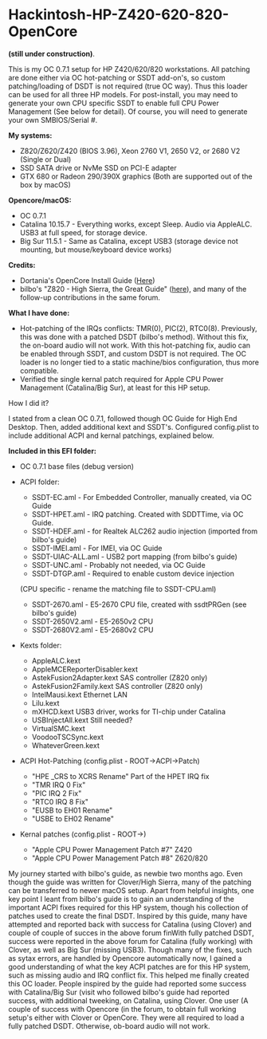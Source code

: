 # Hackintosh-HP-Z420-620-820-OpenCore
**(still under construction)**. 

This is my OC 0.7.1 setup for HP Z420/620/820 workstations. All patching are done either via OC hot-patching or SSDT add-on's, so custom patching/loading of DSDT is not required (true OC way). Thus this loader can be used for all three HP models. For post-install, you may need to generate your own CPU specific SSDT to enable full CPU Power Management (See below for detail). Of course, you will need to generate your own SMBIOS/Serial #.

**My systems:**

- Z820/Z620/Z420 (BIOS 3.96), Xeon 2760 V1, 2650 V2, or 2680 V2 (Single or Dual)
- SSD SATA drive or NvMe SSD on PCI-E adapter
- GTX 680 or Radeon 290/390X graphics (Both are supported out of the box by macOS)
  
**Opencore/macOS:**

- OC 0.7.1
- Catalina 10.15.7 - Everything works, except Sleep. Audio via AppleALC. USB3 at full speed, for storage device.
- Big Sur 11.5.1 - Same as Catalina, except USB3 (storage device not mounting, but mouse/keyboard device works)

**Credits:**

- Dortania's OpenCore Install Guide ([Here](https://dortania.github.io/OpenCore-Install-Guide/))
- bilbo's "Z820 - High Sierra, the Great Guide" ([here](https://www.insanelymac.com/forum/topic/335860-guide-2018-z820-high-sierra-the-great-guide-sucess/)), and many of the follow-up contributions in the same forum.

**What I have done:**

- Hot-patching of the IRQs conflicts: TMR(0), PIC(2), RTC0(8). Previously, this was done with a patched DSDT (bilbo's method). Without this fix, the on-board audio will not work. With this hot-patching fix, audio can be enabled through SSDT, and custom DSDT is not required. The OC loader is no longer tied to a static machine/bios configuration, thus more compatible.
- Verified the single kernal patch required for Apple CPU Power Management (Catalina/Big Sur), at least for this HP setup.

How I did it?

I stated from a clean OC 0.7.1, followed though OC Guide for High End Desktop. Then, added additional kext and SSDT's. Configured config.plist to include additional ACPI and kernal patchings, explained below. 

**Included in this EFI folder:**

- OC 0.7.1 base files (debug version)
- ACPI folder:
	- SSDT-EC.aml		- For Embedded Controller, manually created, via OC Guide
	- SSDT-HPET.aml		- IRQ patching. Created with SDDTTime, via OC Guide.
	- SSDT-HDEF.aml		- for Realtek ALC262 audio injection (imported from bilbo's guide)
	- SSDT-IMEI.aml		- For IMEI, via OC Guide
	- SSDT-UIAC-ALL.aml	- USB2 port mapping (from bilbo's guide)
	- SSDT-UNC.aml		- Probably not needed, via OC Guide
	- SSDT-DTGP.aml		- Required to enable custom device injection
	
	(CPU specific - rename the matching file to SSDT-CPU.aml)
	- SSDT-2670.aml		- E5-2670 CPU file, created with ssdtPRGen (see bilbo's guide)
	- SSDT-2650V2.aml	- E5-2650v2 CPU
	- SSDT-2680V2.aml	- E5-2680v2 CPU
	
- Kexts folder:
	- AppleALC.kext
	- AppleMCEReporterDisabler.kext
	- AstekFusion2Adapter.kext			SAS controller (Z820 only)
	- AstekFusion2Family.kext			SAS controller (Z820 only)
	- IntelMausi.kext					Ethernet LAN
	- Lilu.kext
	- mXHCD.kext						USB3 driver, works for TI-chip under Catalina
	- USBInjectAll.kext					Still needed?
	- VirtualSMC.kext
	- VoodooTSCSync.kext
	- WhateverGreen.kext
	
- ACPI Hot-Patching (config.plist - ROOT->ACPI->Patch)
	- "HPE _CRS to XCRS Rename"			Part of the HPET IRQ fix
	- "TMR IRQ 0 Fix"
	- "PIC IRQ 2 Fix"
	- "RTC0 IRQ 8 Fix"
	- "EUSB to EH01 Rename"
	- "USBE to EH02 Rename"

- Kernal patches (config.plist - ROOT->)
	- "Apple CPU Power Management Patch #7"		Z420
	- "Apple CPU Power Management Patch #8"		Z620/820
	


My journey started with bilbo's guide, as newbie two months ago. Even though the guide was written for Clover/High Sierra, many of the patching can be transferred to newer macOS setup. Apart from helpful insights, one key point I leant from bilbo's guide is to gain an understanding of the important ACPI fixes required for this HP system, though his collection of patches used to create the final DSDT. Inspired by this guide, many have attempted and reported back with success for Catalina (using Clover) and couple of couple of succes in the above forum finWith fully patched DSDT, success were reported in the above forum for Catalina (fully working) with Clover, as well as Big Sur (missing USB3).  Though many of the fixes, such as sytax errors, are handled by Opencore automatically now, I gained a good understanding of what the key ACPI patches are for this HP system, such as missing audio and IRQ conflict fix. This helped me finally created this OC loader. People inspired by the guide had reported some success with Catalina/Big Sur (visit who followed bilbo's guide had reported success, with additional tweeking, on Catalina, using Clover. One user (A couple of success with Opencore (in the forum, to obtain full working setup's either with Clover or OpenCore. They were all required to load a fully patched DSDT. Otherwise, ob-board audio will not work. 